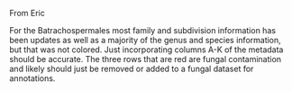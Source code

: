 From Eric

For the Batrachospermales most family and subdivision information has been updates as well as a majority of the genus and species information, but that was not colored. Just incorporating columns A-K of the metadata should be accurate. The three rows that are red are fungal contamination and likely should just be removed or added to a fungal dataset for annotations.